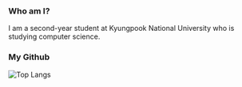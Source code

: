 ### Who am I?
I am a second-year student at Kyungpook National University who is studying computer science.
### My Github
![Top Langs](https://github-readme-stats.vercel.app/api/top-langs/?username=aa093094&theme=tokyonight)


<!--
**aa093094/aa093094** is a ✨ _special_ ✨ repository because its `README.md` (this file) appears on your GitHub profile.

Here are some ideas to get you started:

- 🔭 I’m currently working on ...
- 🌱 I’m currently learning ...
- 👯 I’m looking to collaborate on ...
- 🤔 I’m looking for help with ...
- 💬 Ask me about ...
- 📫 How to reach me: ...
- 😄 Pronouns: ...
- ⚡ Fun fact: ...
-->
